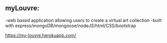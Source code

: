 

## myLouvre:

-web based application allowing users to create a virtual art collection
-built with express/mongoDB/mongoose/nodeJS/html/CSS/bootstrap

https://my-louvre.herokuapp.com/
